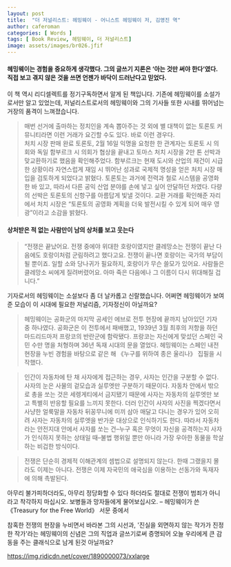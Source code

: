 ```yaml
---
layout: post
title:  "더 저널리스트: 헤밍웨이 - 어니스트 헤밍웨이 저, 김영진 역"
author: caferoman
categories: [ Words ]
tags: [ Book Review, 헤밍웨이, 더 저널리스트]
image: assets/images/br026.jfif
---
```

#### 헤밍웨이는 경험을 중요하게 생각했다. 그의 글쓰기 지론은 ‘아는 것만 써야 한다’였다. 직접 보고 겪지 않은 것을 쓰면 언젠가 바닥이 드러난다고 믿었다. 

이 책 역시 리디셀렉트를 정기구독하면서 알게 된 책입니다.
기존에 헤밍웨이를 소설가로서만 알고 있었는데, 저널리스트로서의 헤밍웨이와 그의 기사들 또한 시내를 뛰어넘는 거장의 품격이 느껴졌습니다.

> 매번 선거에 출마하는 정치인을 계속 뽑아주는 것 외에 별 대책이 없는 토론토 커뮤니티라면 이런 거래가 요긴할 수도 있다. 바로 이런 경우다.   
처치 시장 판매 완료 토론토, 2월 16일   익명을 요청한 한 관계자는 토론토 시 의회와 독일 함부르크 시 의회가 협상을 끝내고 토마스 처치 시장을 2만 톤 선박과 맞교환하기로 했음을 확인해주었다. 함부르크는 현재 도시와 산업의 재건이 시급한 상황이라 자연스럽게 재임 시 뛰어난 성과로 국제적 명성을 얻은 처치 시장 매입을 검토하게 되었다고 밝혔다. 토론토는 과거에 전력과 철로 시스템을 공영화한 바 있고, 따라서 다른 공익 산업 분야를 손에 넣고 싶어 안달하던 차였다. 다량의 선박은 토론토의 신항구를 아름답게 빛낼 것이다. 교환 거래를 확인해준 자리에서 처치 시장은 “토론토의 공영화 계획을 더욱 발전시킬 수 있게 되어 매우 영광”이라고 소감을 밝혔다.


#### 상처받은 적 없는 사람만이 남의 상처를 보고 웃는다

> “전쟁은 끝났어요. 전쟁 중에야 위대한 호랑이였지만 클레망소는 전쟁이 끝난 다음에도 호랑이처럼 군림하려고 했다고요. 전쟁이 끝나면 호랑이는 국가의 부담이 될 뿐이죠. 일할 소와 당나귀가 필요하지, 호랑이가 무슨 쓸모가 있어요. 사람들은 클레망소 씨에게 질려버렸어요. 아마 죽은 다음에나 그 이름이 다시 위대해질 겁니다.”

기자로서의 헤밍웨이는 소설보다 좀 더 날카롭고 신랄했습니다.
어쩌면 헤밍웨이가 보여준 모습이 이 시대에 필요한 저널리즘, 기자정신이 아닐까요?

> 헤밍웨이는 공화군의 마지막 공세인 에브로 전투 현장에 끝까지 남아있던 기자 중 하나였다. 공화군은 이 전투에서 패배했고, 1939년 3월 최후의 저항을 하던 마드리드마저 프랑코의 반란군에 함락됐다. 프랑코는 자신에게 맞섰던 스페인 국민 수만 명을 처형하며 36년 독재 시대의 문을 열었다. 헤밍웨이는 스페인 내전 현장을 누빈 경험을 바탕으로 같은 해 《누구를 위하여 종은 울리나》 집필을 시작했다.

> 인간이 자동차에 탄 채 사자에게 접근하는 경우, 사자는 인간을 구분할 수 없다. 사자의 눈은 사물의 겉모습과 실루엣만 구분하기 때문이다. 자동차 안에서 밖으로 총을 쏘는 것은 세렝게티에서 금지됐기 때문에 사자는 자동차의 실루엣만 보고 특별히 반응할 필요를 느끼지 못한다. 더러 인간이 사자의 사진을 찍겠다면서 사냥한 얼룩말을 자동차 뒤꽁무니에 미끼 삼아 매달고 다니는 경우가 있어 오히려 사자는 자동차의 실루엣을 반가운 대상으로 인식하기도 한다. 따라서 자동차라는 안전지대 안에서 사자를 쏘는 건–누구 혹은 무엇이 자신을 공격하는지 사자가 인식하지 못하는 상태일 때–불법 행위일 뿐만 아니라 가장 우아한 동물을 학살하는 비겁한 방식이다.

> 전쟁은 단순히 경제적 이해관계의 셈법으로 설명되지 않는다. 한때 그랬을지 몰라도 이제는 아니다. 전쟁은 이제 자국민의 애국심을 이용하는 선동가와 독재자에 의해 촉발된다.

아무리 불가피하더라도, 아무리 정당화할 수 있다 하더라도 절대로 전쟁이 범죄가 아니라고 착각하지 마십시오. 보병들과 망자들에게 물어보십시오. – 헤밍웨이가 쓴 《Treasury for the Free World》 서문 중에서

참혹한 전쟁의 현장을 누비면서 바라본 그의 시선과, '진실을 외면하지 않는 작가가 진정한 작가'라는 헤밍웨이의 신념은 그의 직업과 글쓰기로써 증명되어 오늘 우리에게 큰 감동을 주는 클래식으로 남게 된것 아닐까요?

https://img.ridicdn.net/cover/1890000073/xxlarge